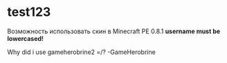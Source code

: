 # test123

Возможность использовать скин в Minecraft PE 0.8.1
**username must be lowercased!**

Why did i use gameherobrine2 =/? -GameHerobrine
